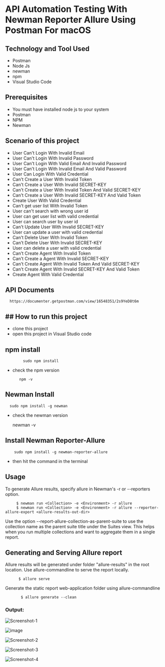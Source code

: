 # API Automation Testing With Newman Reporter Allure Using Postman For macOS


## Technology and Tool Used
- Postman
- Node Js
- newman
- npm
- Visual Studio Code

## Prerequisites

- You must have installed node js to your system
- Postman
- NPM
- Newman

## Scenario of this project

- User Can't Login With Invalid Email
- User Can't Login With Invalid Password
- User Can't Login With Valid Email And Invalid Password
- User Can't Login With  Invalid Email And Valid Password
- User Can Login With Valid Credential
- Can't Create a User With Invalid Token
- Can't Create a User With Invalid SECRET-KEY
- Can't Create a User With Invalid Token And Valid  SECRET-KEY
- Can't Create a User With Invalid SECRET-KEY And Valid Token
- Create User With Valid Credential
- Can't get user list  With Invalid Token
- User can't search with wrong user id
- User can get user list with valid credential
- User can search user by user id
- Can't Update User With Invalid SECRET-KEY
- User can update a user with valid credential
- Can't Delete User  With Invalid Token
- Can't Delete User  With Invalid SECRET-KEY
- User can delete a user with valid credential
- Can't Create  Agent With Invalid Token
- Can't Create a Agent With Invalid SECRET-KEY
- Can't Create Agent With Invalid Token And Valid  SECRET-KEY
- Can't Create Agent With Invalid SECRET-KEY And Valid Token
- Create Agent With Valid Credential

## API Documents



      https://documenter.getpostman.com/view/16548351/2s9YeD8t6m


## ## How to run this project

- clone this project
- open this project in Visual Studio code

## npm install

            sudo npm install
- check the npm version

         npm -v
  
## Newman Install

      sudo npm install -g newman
  
- check the newman version

    newman -v

## Install Newman Reporter-Allure

        sudo npm install -g newman-reporter-allure

  - then hit the command in the terminal

## Usage

  To generate Allure results, specify allure in Newman's -r or --reporters option.

         $ newman run <Collection> -e <Environment> -r allure
         $ newman run <Collection> -e <Environment> -r allure --reporter-allure-export <allure-results-out-dir>
  Use the option --report-allure-collection-as-parent-suite to use the collection name as the parent suite title under the Suites view. This helps when you run multiple collections and want to aggregate them in a single report.

## Generating and Serving Allure report

Allure results will be generated under folder "allure-results" in the root location. Use allure-commandline to serve the report locally.

          $ allure serve

Generate the static report web-application folder using allure-commandline

           $ allure generate --clean
 ### Output: 

![Screenshot-1](https://github.com/Mamun104/api-automation-testing-with-newman-reporter-allure-using-postman/assets/78067017/9d14d439-c52c-4445-9a9a-ce896e915b80)

![image](https://github.com/Mamun104/api-automation-testing-with-newman-reporter-allure-using-postman/assets/78067017/ba9026de-5eff-4f74-adde-b61d8c21fd2a)



![Screenshot-2](https://github.com/Mamun104/api-automation-testing-with-newman-reporter-allure-using-postman/assets/78067017/1dc83ef2-841f-4d29-a492-a53f6b75af7b)


![Screenshot-3](https://github.com/Mamun104/api-automation-testing-with-newman-reporter-allure-using-postman/assets/78067017/50b9cffe-acf2-4289-8f66-7c86d2379a4b)

![Screenshot-4](https://github.com/Mamun104/api-automation-testing-with-newman-reporter-allure-using-postman/assets/78067017/06331206-a7e5-4f72-9454-e02b979eb856)
